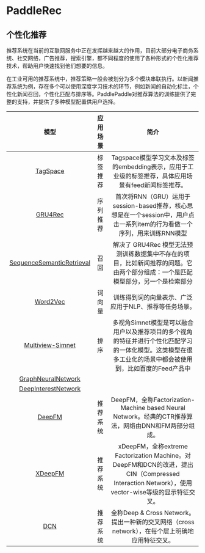 PaddleRec
=========

个性化推荐
-------

推荐系统在当前的互联网服务中正在发挥越来越大的作用，目前大部分电子商务系统、社交网络，广告推荐，搜索引擎，都不同程度的使用了各种形式的个性化推荐技术，帮助用户快速找到他们想要的信息。

在工业可用的推荐系统中，推荐策略一般会被划分为多个模块串联执行。以新闻推荐系统为例，存在多个可以使用深度学习技术的环节，例如新闻的自动化标注，个性化新闻召回，个性化匹配与排序等。PaddlePaddle对推荐算法的训练提供了完整的支持，并提供了多种模型配置供用户选择。


|                        模型                        |                      应用场景                         |                             简介                             |
| :------------------------------------------------: | :---------------------------------------------------: | :----------------------------------------------------------: |
| [TagSpace](https://github.com/PaddlePaddle/models/tree/develop/PaddleRec/tagspace) |                  标签推荐                     | Tagspace模型学习文本及标签的embedding表示，应用于工业级的标签推荐，具体应用场景有feed新闻标签推荐。|
| [GRU4Rec](https://github.com/PaddlePaddle/models/tree/develop/PaddleRec/gru4rec) |     序列推荐     | 首次将RNN（GRU）运用于session-based推荐，核心思想是在一个session中，用户点击一系列item的行为看做一个序列，用来训练RNN模型 |
| [SequenceSemanticRetrieval](https://github.com/PaddlePaddle/models/tree/develop/PaddleRec/ssr) |   召回   | 解决了 GRU4Rec 模型无法预测训练数据集中不存在的项目，比如新闻推荐的问题。它由两个部分组成：一个是匹配模型部分，另一个是检索部分  |
| [Word2Vec](https://github.com/PaddlePaddle/models/tree/develop/PaddleRec/word2vec) |   词向量   | 训练得到词的向量表示、广泛应用于NLP、推荐等任务场景。 |
| [Multiview-Simnet](https://github.com/PaddlePaddle/models/tree/develop/PaddleRec/multiview_simnet) |   排序   | 多视角Simnet模型是可以融合用户以及推荐项目的多个视角的特征并进行个性化匹配学习的一体化模型。这类模型在很多工业化的场景中都会被使用到，比如百度的Feed产品中 |
| [GraphNeuralNetwork](https://github.com/PaddlePaddle/models/tree/develop/PaddleRec/gnn) |||
| [DeepInterestNetwork](https://github.com/PaddlePaddle/models/tree/develop/PaddleRec/din) |||
| [DeepFM](https://github.com/PaddlePaddle/models/tree/develop/PaddleRec/ctr/deepfm) |   推荐系统   | DeepFM，全称Factorization-Machine based Neural Network。经典的CTR推荐算法，网络由DNN和FM两部分组成。 |
| [XDeepFM](https://github.com/PaddlePaddle/models/tree/develop/PaddleRec/ctr/xdeepfm) |   推荐系统   | xDeepFM，全称extreme Factorization Machine。对DeepFM和DCN的改进，提出CIN（Compressed Interaction Network），使用vector-wise等级的显示特征交叉。 |
| [DCN](https://github.com/PaddlePaddle/models/tree/develop/PaddleRec/ctr/dcn) |   推荐系统   | 全称Deep & Cross Network。提出一种新的交叉网络（cross network），在每个层上明确地应用特征交叉。  |

